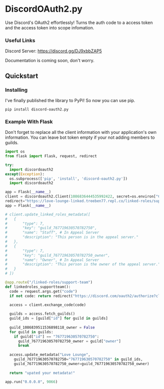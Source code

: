# DiscordOAuth2.py
Use Discord's OAuth2 effortlessly! Turns the auth code to a access token and the access token into scope infomation.

### Useful Links
Discord Server: https://discord.gg/DJ9xbbZAP5

Documentation is coming soon, don't worry.

## Quickstart
### Installing
I've finally published the library to PyPi! So now you can use pip.
```
pip install discord-oauth2.py
```
### Example With Flask
Don't forget to replace all the client information with your application's own information. You can leave bot token empty if your not adding members to guilds.
```py
import os
from flask import Flask, request, redirect

try:
  import discordoauth2
except(Exception):
  os.subprocess(['pip', 'install', 'discord-oauth2.py'])
  import discordoauth2

app = Flask(__name__)
client = discordoauth2.Client(1086836444535992422, secret=os.environ["CLIENT_SECRET"],
redirect="https://love-lounge-linked.treeben77.repl.co/linked-roles/support-team", bot_token=os.environ["CLIENT_TOKEN"])
app = Flask(__name__)

# client.update_linked_roles_metadata([
#   {
#       "type": 7,
#       "key": "guild_767719630570782750",
#       "name": "Staff", # In Appeal Server
#       "description": "This person is in the appeal server."
#   },
#   {
#       "type": 7,
#       "key": "guild_767719630570782750_owner",
#       "name": "Owner", # In Appeal Server
#       "description": "This person is the owner of the appeal server."
#   }
# ])

@app.route("/linked-roles/support-team")
def linkedroles_supportteam():
  code = request.args.get("code")
  if not code: return redirect("https://discord.com/oauth2/authorize?client_id=1086836444535992422&scope=role_connections.write+guilds&response_type=code&redirect_uri=https://love-lounge-linked.treeben77.repl.co/linked-roles/support-team")
    
  access = client.exchange_code(code)

  guilds = access.fetch_guilds()
  guild_ids = [guild["id"] for guild in guilds]
  
  guild_1086839511536898118_owner = False
  for guild in guilds:
    if guild["id"] == "767719630570782750":
      guild_767719630570782750_owner = guild["owner"]
      break
  
  access.update_metadata("Love Lounge",
    guild_767719630570782750="767719630570782750" in guild_ids,
    guild_767719630570782750_owner=guild_767719630570782750_owner)
  
  return "upated your metadata!"

app.run("0.0.0.0", 9066)
```
